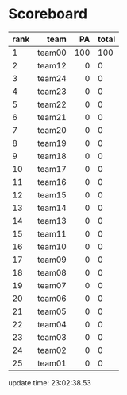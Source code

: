 # Scoreboard
rank    | team  | PA  | total
----|-----:|-----:| -----
1 | team00 | 100 | 100
2 | team12 | 0 | 0
3 | team24 | 0 | 0
4 | team23 | 0 | 0
5 | team22 | 0 | 0
6 | team21 | 0 | 0
7 | team20 | 0 | 0
8 | team19 | 0 | 0
9 | team18 | 0 | 0
10 | team17 | 0 | 0
11 | team16 | 0 | 0
12 | team15 | 0 | 0
13 | team14 | 0 | 0
14 | team13 | 0 | 0
15 | team11 | 0 | 0
16 | team10 | 0 | 0
17 | team09 | 0 | 0
18 | team08 | 0 | 0
19 | team07 | 0 | 0
20 | team06 | 0 | 0
21 | team05 | 0 | 0
22 | team04 | 0 | 0
23 | team03 | 0 | 0
24 | team02 | 0 | 0
25 | team01 | 0 | 0


update time: 23:02:38.53 
